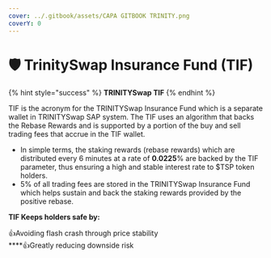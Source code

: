 ```yaml
---
cover: ../.gitbook/assets/CAPA GITBOOK TRINITY.png
coverY: 0
---
```


# 🛡 TrinitySwap Insurance Fund (TIF)

{% hint style="success" %}
**TRINITYSwap TIF**
{% endhint %}

TIF is the acronym for the TRINITYSwap Insurance Fund which is a separate wallet in TRINITYSwap SAP system. The TIF uses an algorithm that backs the Rebase Rewards and is supported by a portion of the buy and sell trading fees that accrue in the TIF wallet.

* In simple terms, the staking rewards (rebase rewards) which are distributed every 6 minutes at a rate of **0.0225**% are backed by the TIF parameter, thus ensuring a high and stable interest rate to $TSP token holders.
* 5% of all trading fees are stored in the TRINITYSwap Insurance Fund which helps sustain and back the staking rewards provided by the positive rebase.

**TIF Keeps holders safe by:**

:thumbsup:Avoiding flash crash through price stability\
****:thumbsup:Greatly reducing downside risk
